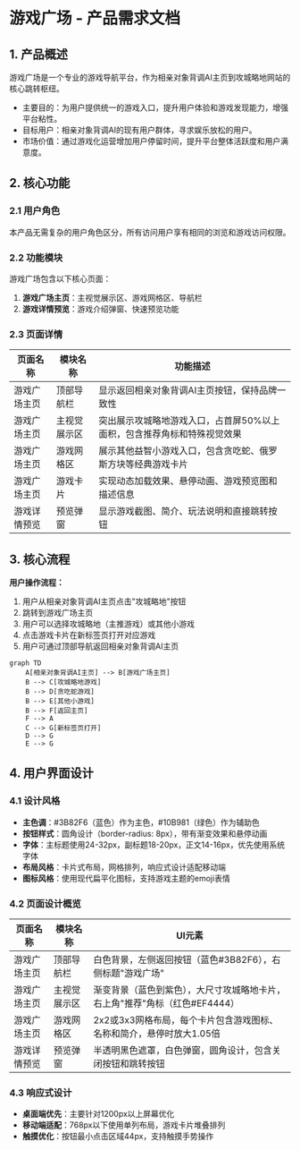 # 游戏广场 - 产品需求文档

## 1. 产品概述
游戏广场是一个专业的游戏导航平台，作为相亲对象背调AI主页到攻城略地网站的核心跳转枢纽。
- 主要目的：为用户提供统一的游戏入口，提升用户体验和游戏发现能力，增强平台粘性。
- 目标用户：相亲对象背调AI的现有用户群体，寻求娱乐放松的用户。
- 市场价值：通过游戏化运营增加用户停留时间，提升平台整体活跃度和用户满意度。

## 2. 核心功能

### 2.1 用户角色
本产品无需复杂的用户角色区分，所有访问用户享有相同的浏览和游戏访问权限。

### 2.2 功能模块
游戏广场包含以下核心页面：
1. **游戏广场主页**：主视觉展示区、游戏网格区、导航栏
2. **游戏详情预览**：游戏介绍弹窗、快速预览功能

### 2.3 页面详情

| 页面名称 | 模块名称 | 功能描述 |
|---------|---------|---------|
| 游戏广场主页 | 顶部导航栏 | 显示返回相亲对象背调AI主页按钮，保持品牌一致性 |
| 游戏广场主页 | 主视觉展示区 | 突出展示攻城略地游戏入口，占首屏50%以上面积，包含推荐角标和特殊视觉效果 |
| 游戏广场主页 | 游戏网格区 | 展示其他益智小游戏入口，包含贪吃蛇、俄罗斯方块等经典游戏卡片 |
| 游戏广场主页 | 游戏卡片 | 实现动态加载效果、悬停动画、游戏预览图和描述信息 |
| 游戏详情预览 | 预览弹窗 | 显示游戏截图、简介、玩法说明和直接跳转按钮 |

## 3. 核心流程

**用户操作流程：**
1. 用户从相亲对象背调AI主页点击"攻城略地"按钮
2. 跳转到游戏广场主页
3. 用户可以选择攻城略地（主推游戏）或其他小游戏
4. 点击游戏卡片在新标签页打开对应游戏
5. 用户可通过顶部导航返回相亲对象背调AI主页

```mermaid
graph TD
    A[相亲对象背调AI主页] --> B[游戏广场主页]
    B --> C[攻城略地游戏]
    B --> D[贪吃蛇游戏]
    B --> E[其他小游戏]
    B --> F[返回主页]
    F --> A
    C --> G[新标签页打开]
    D --> G
    E --> G
```

## 4. 用户界面设计

### 4.1 设计风格
- **主色调**：#3B82F6（蓝色）作为主色，#10B981（绿色）作为辅助色
- **按钮样式**：圆角设计（border-radius: 8px），带有渐变效果和悬停动画
- **字体**：主标题使用24-32px，副标题18-20px，正文14-16px，优先使用系统字体
- **布局风格**：卡片式布局，网格排列，响应式设计适配移动端
- **图标风格**：使用现代扁平化图标，支持游戏主题的emoji表情

### 4.2 页面设计概览

| 页面名称 | 模块名称 | UI元素 |
|---------|---------|--------|
| 游戏广场主页 | 顶部导航栏 | 白色背景，左侧返回按钮（蓝色#3B82F6），右侧标题"游戏广场" |
| 游戏广场主页 | 主视觉展示区 | 渐变背景（蓝色到紫色），大尺寸攻城略地卡片，右上角"推荐"角标（红色#EF4444） |
| 游戏广场主页 | 游戏网格区 | 2x2或3x3网格布局，每个卡片包含游戏图标、名称和简介，悬停时放大1.05倍 |
| 游戏详情预览 | 预览弹窗 | 半透明黑色遮罩，白色弹窗，圆角设计，包含关闭按钮和跳转按钮 |

### 4.3 响应式设计
- **桌面端优先**：主要针对1200px以上屏幕优化
- **移动端适配**：768px以下使用单列布局，游戏卡片堆叠排列
- **触摸优化**：按钮最小点击区域44px，支持触摸手势操作